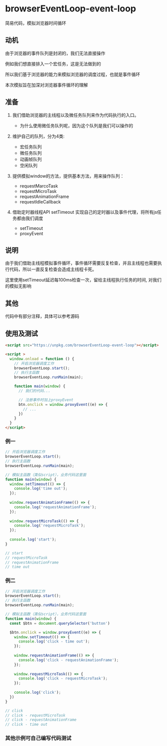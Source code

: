 # browserEventLoop-event-loop

简易代码，模拟浏览器时间循环

## 动机

由于浏览器的事件队列是封闭的，我们无法直接操作

例如我们想直接排入一个宏任务，这是无法做到的

所以我们基于浏览器的能力来模拟浏览器的调度过程，也就是事件循环

本次模拟旨在加深对浏览器事件循环的理解

## 准备

1. 我们借助浏览器的主线程以及微任务队列来作为代码执行的入口。
   - 为什么使用微任务队列呢，因为这个队列是我们可以操作的


2. 维护自己的队列，分为4类:
    - 宏任务队列
    - 微任务队列
    - 动画帧队列
    - 空闲队列
    

3. 提供模拟window的方法，提供基本方法，用来操作队列：
    - requestMarcoTask
    - requestMicroTask
    - requestAnimationFrame
    - requestIdleCallback
    

4. 借助定时器线程API setTimeout 实现自己的定时器以及事件代理，将所有js任务都由我们调度
    - setTimeout
    - proxyEvent
    
## 说明

由于我们借助主线程模拟事件循环，事件循环需要反复检查，并且主线程也需要执行代码，所以一直反复检查会造成主线程卡死。

这里使用setTimeout延迟每100ms检查一次，留给主线程执行任务的时间, 对我们的模拟无影响

## 其他
代码中有部分注释，具体可以参考源码

## 使用及测试

```html
<script src="https://unpkg.com/browserEventLoop-event-loop"></script> 

<script >
  window.onload = function () {
    // 开启浏览器调度工作
    browserEventLoop.start();
    // 执行主函数
    browserEventLoop.runMain(main);

    function main(window) {
      // 我们的代码...

      // 注册事件时加上proxyEvent
      btn.onclick = window.proxyEvent((e) => {
        // ...
      })
    }
  }
</script>
```

### 例一
```js
// 开启浏览器调度工作
browserEventLoop.start();
// 执行主函数
browserEventLoop.runMain(main);

// 模拟主函数（类似script），业务代码这里面
function main(window) {
  window.setTimeout(() => {
    console.log('time out');
  });
  
  window.requestAnimationFrame(() => {
    console.log('requestAnimationFrame');
  });
  
  window.requestMicroTask(() => {
    console.log('requestMicroTask');
  });
  
  console.log('start');
}

// start
// requestMicroTask
// requestAnimationFrame
// time out
```

### 例二
```js
// 开启浏览器调度工作
browserEventLoop.start();
// 执行主函数
browserEventLoop.runMain(main);

// 模拟主函数（类似script），业务代码这里面
function main(window) {
  const $btn = document.querySelector('button')

  $btn.onclick = window.proxyEvent((e) => {
    window.setTimeout(() => {
      console.log('click - time out');
    });
    
    window.requestAnimationFrame(() => {
      console.log('click - requestAnimationFrame');
    });
    
    window.requestMicroTask(() => {
      console.log('click - requestMicroTask');
    });
    
    console.log('click');
  })
}

// click
// click - requestMicroTask
// click - requestAnimationFrame
// click - time out
```

### 其他示例可自己编写代码测试